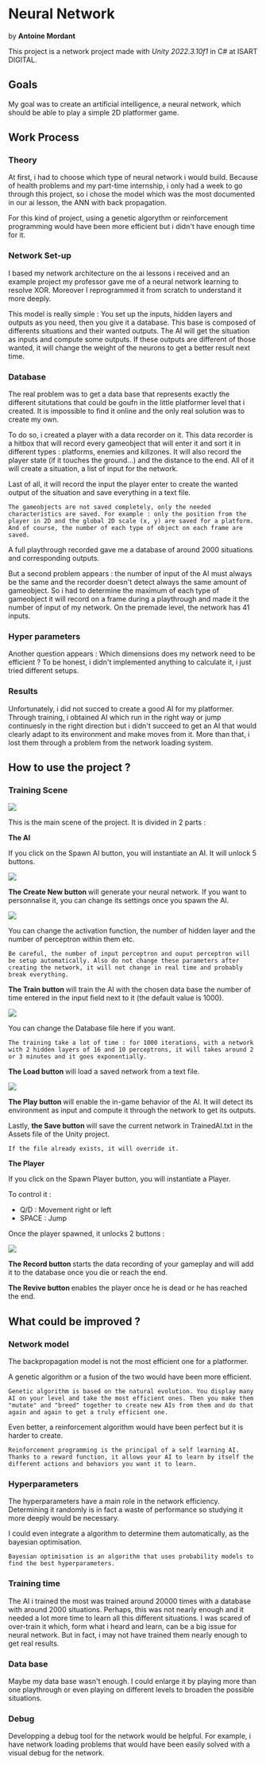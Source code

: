 <h1>Neural Network</h1>
<p>by <b>Antoine Mordant</b></p>

This project is a network project made with <i>Unity 2022.3.10f1</i> in C# at ISART DIGITAL.

<h2> Goals </h2>

<p>
My goal was to create an artificial intelligence, a neural network, which should be able to play a simple 2D platformer game.
</p>

<h2> Work Process </h2>

<h3> Theory </h3>

At first, i had to choose which type of neural network i would build. Because of health problems and my part-time internship, i only had a week to go through this project, so i chose the model which was the most documented in our ai lesson, the ANN with back propagation.

For this kind of project, using a genetic algorythm or reinforcement programming would have been more efficient but i didn't have enough time for it.

<h3> Network Set-up </h3>

I based my network architecture on the ai lessons i received and an example project my professor gave me of a neural network learning to resolve XOR. Moreover I reprogrammed it from scratch to understand it more deeply.

This model is really simple : You set up the inputs, hidden layers and outputs as you need, then you give it a database. This base is composed of differents situations and their wanted outputs. 
The AI will get the situation as inputs and compute some outputs. If these outputs are different of those wanted, it will change the weight of the neurons to get a better result next time.

<h3> Database </h3>

The real problem was to get a data base that represents exactly the different situtations that could be goufn in the little platformer level that i created. It is impossible to find it online and the only real solution was to create my own.

To do so, i created a player with a data recorder on it. This data recorder is a hitbox that will record every gameobject that will enter it and sort it in different types : platforms, enemies and killzones. It will also record the player state (if it touches the ground...) and the distance to the end. All of it will create a situation, a list of input for the network.

Last of all, it will record the input the player enter to create the wanted output of the situation and save everything in a text file.

    The gameobjects are not saved completely, only the needed characteristics are saved. For example : only the position from the player in 2D and the global 2D scale (x, y) are saved for a platform. And of course, the number of each type of object on each frame are saved.

A full playthrough recorded gave me a database of around 2000 situations and corresponding outputs.

But a second problem appears : the number of input of the AI must always be the same and the recorder doesn't detect always the same amount of gameobject. So i had to determine the maximum of each type of gameobject it will record on a frame during a playthrough and made it the number of input of my network. On the premade level, the network has 41 inputs.

<h3> Hyper parameters </h3>

Another question appears : Which dimensions does my network need to be efficient ?
To be honest, i didn't implemented anything to calculate it, i just tried different setups.

<h3>Results</h3>

Unfortunately, i did not succed to create a good AI for my platformer. Through training, i obtained AI which run in the right way or jump continuesly in the right direction but i didn't succeed to get an AI that would clearly adapt to its environment and make moves from it. More than that, i lost them through a problem from the network loading system.

<h2> How to use the project ? </h2>

<h3> Training Scene </h3>

<img src = "Images_README/TrainingScene.png">

This is the main scene of the project. It is divided in 2 parts :

<b>The AI</b>

If you click on the Spawn AI button, you will instantiate an AI. It will unlock 5 buttons.

<img src = "Images_README/AIButton.png">

<b>The Create New button </b> will generate your neural network. If you want to personnalise it, you can change its settings once you spawn the AI.

<img src = "Images_README/NetworkSettings.png">

You can change the activation function, the number of hidden layer and the number of perceptron within them etc.

    Be careful, the number of input perceptron and ouput perceptron will be setup automatically. Also do not change these parameters after creating the network, it will not change in real time and probably break everything.

<b>The Train button </b>will train the AI with the chosen data base the number of time entered in the input field next to it (the default value is 1000).

<img src = "Images_README/DatabaseFile.png">

You can change the Database file here if you want.

    The training take a lot of time : for 1000 iterations, with a network with 2 hidden layers of 16 and 10 perceptrons, it will takes around 2 or 3 minutes and it goes exponentially.

<b> The Load button </b> will load a saved network from a text file.

<img src = "Images_README/NetworkSavedFile.png">

<b> The Play button </b> will enable the in-game behavior of the AI. It will detect its environment as input and compute it through the network to get its outputs.

Lastly, <b> the Save button </b> will save the current network in TrainedAI.txt in the Assets file of the Unity project. 

    If the file already exists, it will override it.

<b>The Player</b>

If you click on the Spawn Player button, you will instantiate a Player.

To control it :
 - Q/D : Movement right or left
 - SPACE : Jump

Once the player spawned, it unlocks 2 buttons :

<img src = "Images_README/PlayerButton.png">

<b>The Record button </b> starts the data recording of your gameplay and will add it to the database once you die or reach the end.

<b>The Revive button </b>enables the player once he is dead or he has reached the end.

<h2> What could be improved ? </h2>

<h3> Network model </h3>

The backpropagation model is not the most efficient one for a platformer.

A genetic algorithm or a fusion of the two would have been more efficient.

    Genetic algorithm is based on the natural evolution. You display many AI on your level and take the most efficient ones. Then you make them "mutate" and "breed" together to create new AIs from them and do that again and again to get a truly efficient one.

Even better, a reinforcement algorithm would have been perfect but it is harder to create.

    Reinforcement programming is the principal of a self learning AI. Thanks to a reward function, it allows your AI to learn by itself the different actions and behaviors you want it to learn.

<h3> Hyperparameters </h3>

The hyperparameters have a main role in the network efficiency. Determining it randomly is in fact a waste of performance so studying it more deeply would be necessary.

I could even integrate a algorithm to determine them automatically, as the bayesian optimisation.

    Bayesian optimisation is an algorithm that uses probability models to find the best hyperparameters.

<h3> Training time </h3>

The AI i trained the most was trained around 20000 times with a database with around 2000 situations. Perhaps, this was not nearly enough and it needed a lot more time to learn all this different situations. I was scared of over-train it which, form what i heard and learn, can be a big issue for neural network. But in fact, i may not have trained them nearly enough to get real results.

<h3> Data base </h3>

Maybe my data base wasn't enough. I could enlarge it by playing more than one playthrough or even playing on different levels to broaden the possible situations.

<h3>Debug</h3>

Developping a debug tool for the network would be helpful. For example, i have network loading problems that would have been easily solved with a visual debug for the network.